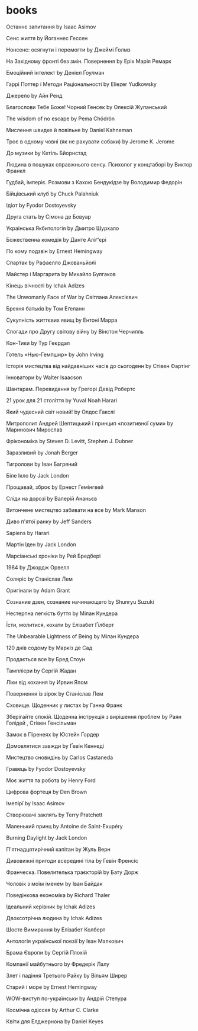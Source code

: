 # books


Останнє запитання by Isaac Asimov

Сенс життя by Йоганнес Гессен

Нонсенс: осягнути і перемогти by Джеймі Голмз

На Західному фронті без змін. Повернення by Еріх Марія Ремарк

Емоційний інтелект by Денiел Ґоулман

Гаррі Поттер і Методи Раціональності by Eliezer Yudkowsky

Джерело by Айн Ренд

Благослови Тебе Боже! Чорний Генсек by Олексій Жупанський

The wisdom of no escape by Pema Chödrön

Мислення швидке й повільне by Daniel Kahneman

Троє в одному човні (як не рахувати собаки) by Jerome K. Jerome

До музики by Кетіль Бйорнстад

Людина в пошуках справжнього сенсу. Психолог у концтаборі by Виктор Франкл

Гудбай, імперіє. Розмови з Кахою Бендукідзе by Володимир Федорін

Бійцівський клуб by Chuck Palahniuk

Ідіот by Fyodor Dostoyevsky

Друга стать by Сімона де Бовуар

Українська Якбитологія by Дмитро Шурхало

Божественна комедія by Данте Аліґ'єрі

По кому подзвін by Ernest Hemingway

Спартак by Рафаелло Джованьйолі

Майстер і Маргарита by Михайло Булгаков

Кінець вічності by Ichak Adizes

The Unwomanly Face of War by Світлана Алексієвич

Брехня батьків by Том Еґеланн

Сукупність життєвих явищ by Ентоні Марра

Спогади про Другу світову війну by Вінстон Черчилль

Кон-Тики by Тур Геєрдал

Готель «Нью-Гемпшир» by John Irving

Історія мистецтва від найдавніших часів до сьогоденн by Стівен Фартінг

Інноватори by Walter Isaacson

Шантарам. Перевидання by Грегорі Девід Робертс

21 урок для 21 століття by Yuval Noah Harari

Який чудесний світ новий! by Олдос Гакслі

Митрополит Андрей Шептицький і принцип «позитивної суми» by Маринович Мирослав

Фрікономіка by Steven D. Levitt, Stephen J. Dubner

Заразливий by Jonah Berger

Тигролови by Іван Багряний

Біле Ікло by Jack London

Прощавай, зброє by Ернест Гемінгвей

Сліди на дорозі by Валерій Ананьєв

Витончене мистецтво забивати на все by Mark Manson

Диво п'ятої ранку by Jeff Sanders

Sapiens by Harari

Мартін Іден by Jack London

Марсіанські хроніки by Рей Бредбері

1984 by Джордж Орвелл

Соляріс by Станіслав Лем

Оригінали by Adam Grant

Сознание дзен, сознание начинающего by Shunryu Suzuki

Нестерпна легкість буття by Мілан Кундера

Їсти, молитися, кохати by Елізабет Ґілберт

The Unbearable Lightness of Being by Мілан Кундера

120 днів содому by Маркіз де Сад

Продається все by Бред Стоун

Тамплієри by Сергій Жадан

Ліки від кохання by Ирвин Ялом

Повернення із зірок by Станіслав Лем

Сховище. Щоденник у листах by Ганна Франк

Зберігайте спокій. Щоденна інструкція з вирішення проблем by Раян Голідей , Стівен Генсільман

Замок в Піренеях by Юстейн Ґордер

Домовлятися завжди by Ґевін Кеннеді

Мистецтво сновидінь by Carlos Castaneda

Гравець by Fyodor Dostoyevsky

Моє життя та робота by Henry Ford

Цифрова фортеця by Den Brown

Імепірї by Isaac Asimov

Створювачі заклять by Terry Pratchett

Маленький принц by Antoine de Saint-Exupéry

Burning Daylight by Jack London

П'ятнадцятирічний капітан by Жуль Верн

Дивовижні пригоди всередині тіла by Гевін Френсіс

Франческа. Повелителька траєкторій by Бату Дорж

Чоловік з моїм іменем by Іван Байдак

Поведінкова економіка by Richard Thaler

Ідеальний керівник by Ichak Adizes

Двохсотрічна людина by Ichak Adizes

Шосте Вимирання by Елізабет Колберт

Антологія української поезії by Іван Малкович

Брама Європи by Сергій Плохій

Компанії майбутнього by Фредерік Лалу

Злет і падіння Третього Райху by Вільям Ширер

Старий і море by Ernest Hemingway

WOW-виступ по-українськи by Андрій Степура

Космічна одіссея by Arthur C. Clarke

Квіти для Елджернона by Daniel Keyes